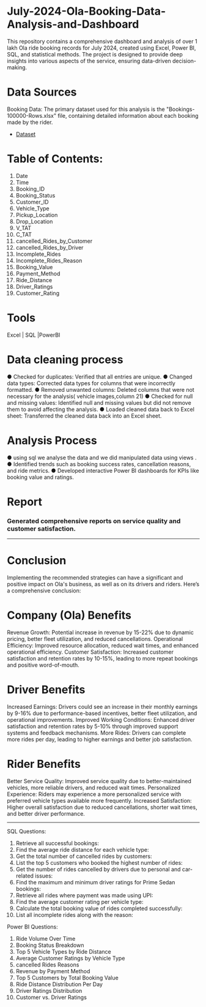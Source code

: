 # July-2024-Ola-Booking-Data-Analysis-and-Dashboard
This repository contains a comprehensive dashboard and analysis of over 1 lakh Ola ride booking records for July 2024, created using Excel, Power BI, SQL, and statistical methods. The project is designed to provide deep insights into various aspects of the service, ensuring data-driven decision-making.

# Data Sources
 Booking Data: The primary dataset used for this analysis is the "Bookings-100000-Rows.xlsx" file, containing detailed information about each booking made by the rider.
- <a href="https://github.com/gkarthik333/July-2024-Ola-Booking-Data-Analysis-and-Dashboard/blob/main/Ola%20Bookings-100000%2B-Raw%20data.xlsx">Dataset</a>

# Table of Contents:
1. Date
2. Time
3. Booking_ID
4. Booking_Status
5. Customer_ID
6. Vehicle_Type
7. Pickup_Location
8. Drop_Location
9. V_TAT
10. C_TAT
11. cancelled_Rides_by_Customer
12. cancelled_Rides_by_Driver
13. Incomplete_Rides
14. Incomplete_Rides_Reason
15. Booking_Value
16. Payment_Method
17. Ride_Distance
18. Driver_Ratings
19. Customer_Rating

# Tools
Excel | SQL |PowerBI 

# Data cleaning process 
● Checked for duplicates: Verified that all entries are unique.
● Changed data types: Corrected data types for columns that were incorrectly formatted.
● Removed unwanted columns: Deleted columns that were not necessary for the analysis( vehicle images,column 21)
● Checked for null and missing values: Identified null and missing values but did not remove them to avoid affecting the analysis.
● Loaded cleaned data back to Excel sheet: Transferred the cleaned data back into an Excel sheet.

# Analysis Process
● using sql we analyse the data and we did manipulated data using views .
●	Identified trends such as booking success rates, cancellation reasons, and ride metrics.
●	Developed interactive Power BI dashboards for KPIs like booking value and ratings.

# Report
### Generated comprehensive reports on service quality and customer satisfaction.

-----------------------------------------
# Conclusion 
 Implementing the recommended strategies can have a significant and positive impact on Ola's business, as well as on its drivers and riders. Here’s a comprehensive conclusion:
# Company (Ola) Benefits
Revenue Growth: Potential increase in revenue by 15-22% due to dynamic pricing, better fleet utilization, and reduced cancellations.
Operational Efficiency: Improved resource allocation, reduced wait times, and enhanced operational efficiency.
Customer Satisfaction: Increased customer satisfaction and retention rates by 10-15%, leading to more repeat bookings and positive word-of-mouth.

# Driver Benefits
Increased Earnings: Drivers could see an increase in their monthly earnings by 9-16% due to performance-based incentives, better fleet utilization, and operational improvements.
Improved Working Conditions: Enhanced driver satisfaction and retention rates by 5-10% through improved support systems and feedback mechanisms.
More Rides: Drivers can complete more rides per day, leading to higher earnings and better job satisfaction.

# Rider Benefits
Better Service Quality: Improved service quality due to better-maintained vehicles, more reliable drivers, and reduced wait times.
Personalized Experience: Riders may experience a more personalized service with preferred vehicle types available more frequently.
Increased Satisfaction: Higher overall satisfaction due to reduced cancellations, shorter wait times, and better driver performance.

-----------------------------
SQL Questions: 
1. Retrieve all successful bookings:
 2. Find the average ride distance for each vehicle type:
 3. Get the total number of cancelled rides by customers:
 4. List the top 5 customers who booked the highest number of rides: 
5. Get the number of rides cancelled by drivers due to personal and car-related issues: 
6. Find the maximum and minimum driver ratings for Prime Sedan bookings:
 7. Retrieve all rides where payment was made using UPI:
 8. Find the average customer rating per vehicle type:
 9. Calculate the total booking value of rides completed successfully: 
10. List all incomplete rides along with the reason: 

Power BI Questions: 
1. Ride Volume Over Time
 2. Booking Status Breakdown
 3. Top 5 Vehicle Types by Ride Distance 
4. Average Customer Ratings by Vehicle Type
 5. cancelled Rides Reasons 
6. Revenue by Payment Method
 7. Top 5 Customers by Total Booking Value 
8. Ride Distance Distribution Per Day 
9. Driver Ratings Distribution 
10. Customer vs. Driver Ratings
